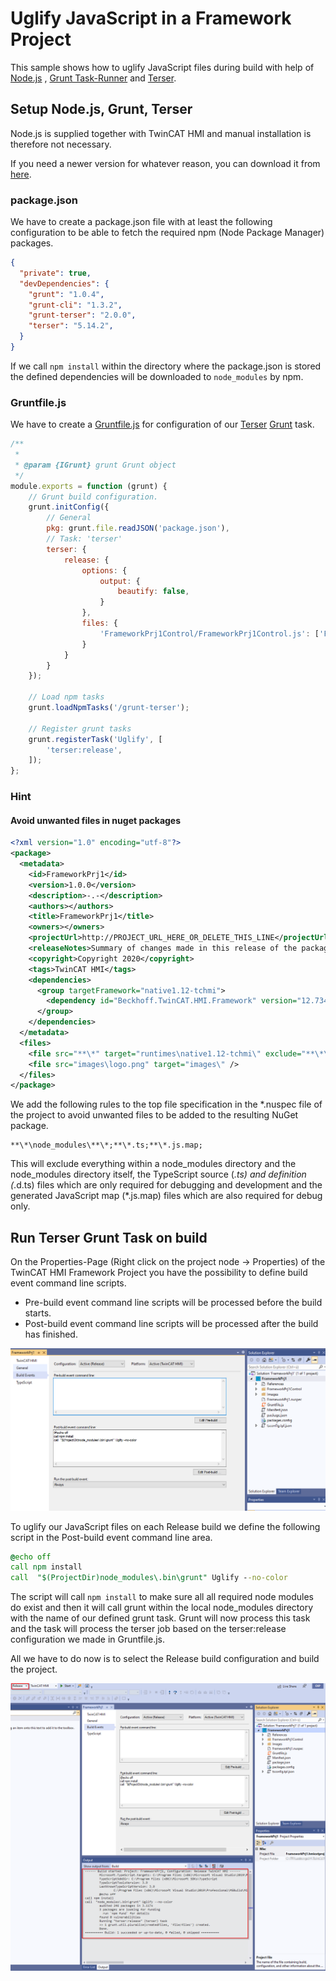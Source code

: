 # Uglify JavaScript in a Framework Project

This sample shows how to uglify JavaScript files during build with help of [Node.js](https://nodejs.org/en/) , [Grunt Task-Runner](https://www.npmjs.com/package/grunt) and [Terser](https://www.npmjs.com/package/terser).

## Setup Node.js, Grunt, Terser

Node.js is supplied together with TwinCAT HMI and manual installation is therefore not necessary.

If you need a newer version for whatever reason, you can download it from [here](https://nodejs.org/en/).

### package.json

We have to create a package.json file with at least the following configuration to be able to fetch the required npm (Node Package Manager) packages.

````json
{
  "private": true,
  "devDependencies": {
    "grunt": "1.0.4",
    "grunt-cli": "1.3.2",
    "grunt-terser": "2.0.0",
    "terser": "5.14.2",
  }
}
````

If we call `npm install` within the directory where the package.json is stored the defined dependencies will be downloaded to `node_modules` by npm.

### Gruntfile.js

We have to create a [Gruntfile.js](https://gruntjs.com/getting-started#the-gruntfile) for configuration of our [Terser](https://www.npmjs.com/package/terser) [Grunt](https://www.npmjs.com/package/grunt) task.

````js
/**
 * 
 * @param {IGrunt} grunt Grunt object 
 */
module.exports = function (grunt) {
    // Grunt build configuration.
    grunt.initConfig({
        // General
        pkg: grunt.file.readJSON('package.json'),
        // Task: 'terser'
        terser: {
            release: {
                options: {
                    output: {
                        beautify: false,
                    }
                },
                files: {
                    'FrameworkPrj1Control/FrameworkPrj1Control.js': ['FrameworkPrj1Control/FrameworkPrj1Control.js'],
                }
            }
        }
    });

    // Load npm tasks 
    grunt.loadNpmTasks('/grunt-terser');

    // Register grunt tasks
    grunt.registerTask('Uglify', [
        'terser:release',
    ]);
};
````

### Hint
#### Avoid unwanted files in nuget packages

````xml
<?xml version="1.0" encoding="utf-8"?>
<package>
  <metadata>
    <id>FrameworkPrj1</id>
    <version>1.0.0</version>
    <description>-.-</description>
    <authors></authors>
    <title>FrameworkPrj1</title>
    <owners></owners>
    <projectUrl>http://PROJECT_URL_HERE_OR_DELETE_THIS_LINE</projectUrl>
    <releaseNotes>Summary of changes made in this release of the package.</releaseNotes>
    <copyright>Copyright 2020</copyright>
    <tags>TwinCAT HMI</tags>
    <dependencies>
      <group targetFramework="native1.12-tchmi">
        <dependency id="Beckhoff.TwinCAT.HMI.Framework" version="12.734.0-beta" />
      </group>
    </dependencies>
  </metadata>
  <files>
    <file src="**\*" target="runtimes\native1.12-tchmi\" exclude="**\*\node_modules\**\*;**\*.ts;**\*.js.map;\**\*.nuspec;**\*.tpl.json;**\*.hmi*proj;**\~*;**\*.tmp;**\tmp*;**\*.user;**\tsconfig.json;**\*.log;**\*.bak;**\obj\**\*;packages.config;packages.xsd;.hmiframework\**\*;.git;.gitignore;.gitattributes" />
	<file src="images\logo.png" target="images\" />
  </files>
</package>
````

We add the following rules to the top file specification in the *.nuspec file of the project to avoid unwanted files to be added to the resulting NuGet package.

````
**\*\node_modules\**\*;**\*.ts;**\*.js.map;
````

This will exclude everything within a node_modules directory and the node_modules directory itself, the TypeScript source (*.ts) and definition (*.d.ts) files which are only required for debugging and development and the generated JavaScript map (*.js.map) files which are also required for debug only.

## Run Terser Grunt Task on build

On the Properties-Page (Right click on the project node -> Properties) of the TwinCAT HMI Framework Project you have the possibility to define build event command line scripts.

* Pre-build event command line scripts will be processed before the build starts.
* Post-build event command line scripts will be processed after the build has finished.

![Framework-Project-Build-Events](README/Framework-Project-Build-Events-1.png)

To uglify our JavaScript files on each Release build we define the following script in the Post-build event command line area.

````bat
@echo off
call npm install
call  "$(ProjectDir)node_modules\.bin\grunt" Uglify --no-color
````

The script will call `npm install` to make sure all all required node modules do exist and then it will call grunt within the local node_modules directory with the name of our defined grunt task. Grunt will now process this task and the task will process the terser job based on the terser:release configuration we made in Gruntfile.js.

All we have to do now is to select the Release build configuration and build the project.

![Framework-Project-Build](README/Framework-Project-Build-1.png)
